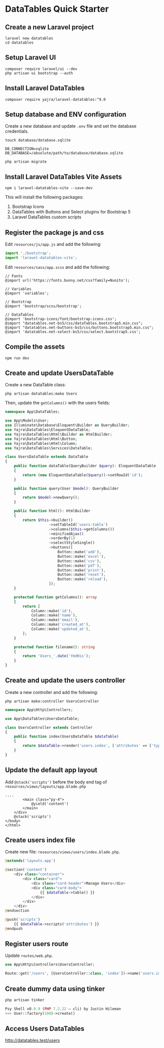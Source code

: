# DataTables Quick Starter

## Create a new Laravel project

```
laravel new datatables
cd datatables
```

## Setup Laravel UI

```shell
composer require laravel/ui --dev
php artisan ui bootstrap --auth
```

## Install Laravel DataTables

```shell
composer require yajra/laravel-datatables:^9.0
```

## Setup database and ENV configuration

Create a new database and update `.env` file and set the database credentials.

```shell
touch database/database.sqlite
```

```dotenv
DB_CONNECTION=sqlite
DB_DATABASE=/absolute/path/to/database/database.sqlite
```

```shell
php artisan migrate
```

## Install Laravel DataTables Vite Assets

```shell
npm i laravel-datatables-vite --save-dev
```

This will install the following packages:

1. Bootstrap Icons
2. DataTables with Buttons and Select plugins for Bootstrap 5
3. Laravel DataTables custom scripts

## Register the package js and css

Edit `resources/js/app.js` and add the following:

```js
import './bootstrap';
import 'laravel-datatables-vite';
```

Edit `resources/sass/app.scss` and add the following:

```postcss
// Fonts
@import url('https://fonts.bunny.net/css?family=Nunito');

// Variables
@import 'variables';

// Bootstrap
@import 'bootstrap/scss/bootstrap';

// DataTables
@import 'bootstrap-icons/font/bootstrap-icons.css';
@import "datatables.net-bs5/css/dataTables.bootstrap5.min.css";
@import "datatables.net-buttons-bs5/css/buttons.bootstrap5.min.css";
@import 'datatables.net-select-bs5/css/select.bootstrap5.css';
```

## Compile the assets

```
npm run dev
```

## Create and update UsersDataTable

Create a new DataTable class:

```shell
php artisan datatables:make Users
```

Then, update the `getColumns()` with the users fields:

```php
namespace App\DataTables;

use App\Models\User;
use Illuminate\Database\Eloquent\Builder as QueryBuilder;
use Yajra\DataTables\EloquentDataTable;
use Yajra\DataTables\Html\Builder as HtmlBuilder;
use Yajra\DataTables\Html\Button;
use Yajra\DataTables\Html\Column;
use Yajra\DataTables\Services\DataTable;

class UsersDataTable extends DataTable
{
    public function dataTable(QueryBuilder $query): EloquentDataTable
    {
        return (new EloquentDataTable($query))->setRowId('id');
    }

    public function query(User $model): QueryBuilder
    {
        return $model->newQuery();
    }

    public function html(): HtmlBuilder
    {
        return $this->builder()
                    ->setTableId('users-table')
                    ->columns($this->getColumns())
                    ->minifiedAjax()
                    ->orderBy(1)
                    ->selectStyleSingle()
                    ->buttons([
                        Button::make('add'),
                        Button::make('excel'),
                        Button::make('csv'),
                        Button::make('pdf'),
                        Button::make('print'),
                        Button::make('reset'),
                        Button::make('reload'),
                    ]);
    }

    protected function getColumns(): array
    {
        return [
            Column::make('id'),
            Column::make('name'),
            Column::make('email'),
            Column::make('created_at'),
            Column::make('updated_at'),
        ];
    }

    protected function filename(): string
    {
        return 'Users_'.date('YmdHis');
    }
}
```

## Create and update the users controller

Create a new controller and add the following:

```shell
php artisan make:controller UsersController
```

```php
namespace App\Http\Controllers;

use App\DataTables\UsersDataTable;

class UsersController extends Controller
{
    public function index(UsersDataTable $dataTable)
    {
        return $dataTable->render('users.index', ['attributes' => ['type' => 'module']]);
    }
}
```

## Update the default app layout

Add `@stack('scripts')` before the body end tag of `resources/views/layouts/app.blade.php`

```
....
        <main class="py-4">
            @yield('content')
        </main>
    </div>
    @stack('scripts')
</body>
</html>
```

## Create users index file

Create new file: `resources/views/users/index.blade.php`.

```php
@extends('layouts.app')

@section('content')
    <div class="container">
        <div class="card">
            <div class="card-header">Manage Users</div>
            <div class="card-body">
                {{ $dataTable->table() }}
            </div>
        </div>
    </div>
@endsection

@push('scripts')
    {{ $dataTable->scripts('attributes') }}
@endpush
```

## Register users route

Update `routes/web.php`.

```php
use App\Http\Controllers\UsersController;

Route::get('/users', [UsersController::class, 'index'])->name('users.index');
```

## Create dummy data using tinker

```php
php artisan tinker

Psy Shell v0.9.9 (PHP 7.2.22 — cli) by Justin Hileman
>>> User::factory(100)->create()
```

## Access Users DataTables

http://datatables.test/users

